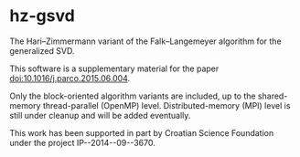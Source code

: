 # hz-gsvd
The Hari–Zimmermann variant of the Falk–Langemeyer algorithm for the generalized SVD.

This software is a supplementary material for the paper
[doi:10.1016/j.parco.2015.06.004](http://dx.doi.org/10.1016/j.parco.2015.06.004 "Blocking and parallelization of the Hari–Zimmermann variant of the Falk–Langemeyer algorithm for the generalized SVD").

Only the block-oriented algorithm variants are included, up to the shared-memory thread-parallel (OpenMP) level.
Distributed-memory (MPI) level is still under cleanup and will be added eventually.

This work has been supported in part by Croatian Science Foundation under the project IP--2014--09--3670.
